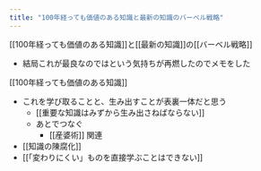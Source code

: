 ```yaml
---
title: "100年経っても価値のある知識と最新の知識のバーベル戦略"
---
```


[[100年経っても価値のある知識]]と[[最新の知識]]の[[バーベル戦略]]
- 結局これが最良なのではという気持ちが再燃したのでメモをした

[[100年経っても価値のある知識]]
- これを学び取ることと、生み出すことが表裏一体だと思う
    - [[重要な知識はみずから生み出さねばならない]]
    - あとでつなぐ
        - [[産婆術]]
関連
- [[知識の陳腐化]]
- [[「変わりにくい」ものを直接学ぶことはできない]]
